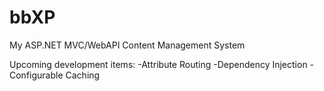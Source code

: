# bbXP
My ASP.NET MVC/WebAPI Content Management System

Upcoming development items:
-Attribute Routing
-Dependency Injection
-Configurable Caching
